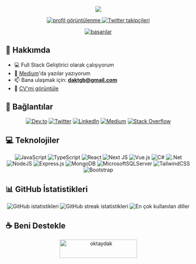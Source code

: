 <div align="center">
  <img src="https://readme-typing-svg.herokuapp.com/?lines=Merhaba+👋+Ben+Oktay;Full+Stack+Developer&center=true&width=380&height=50">

  <p>
    <a href="https://komarev.com/ghpvc/?username=radioheavy">
      <img src="https://komarev.com/ghpvc/?username=radioheavy&label=Profil%20Görüntülenme&color=0e75b6&style=flat" alt="profil görüntülenme" />
    </a>
    <a href="https://twitter.com/dakmaybe">
      <img src="https://img.shields.io/twitter/follow/dakmaybe?logo=twitter&style=for-the-badge" alt="Twitter takipçileri" />
    </a>
  </p>

  <a href="https://github.com/ryo-ma/github-profile-trophy">
    <img src="https://github-profile-trophy.vercel.app/?username=radioheavy&theme=darkhub&no-frame=true&row=1&column=6" alt="başarılar" />
  </a>
</div>

## 🚀 Hakkımda

- 💻 Full Stack Geliştirici olarak çalışıyorum
- 📝 [Medium](https://medium.com/@radioheavy)'da yazılar yazıyorum
- 📫 Bana ulaşmak için: **daktgb@gmail.com**
- 📄 [CV'mi görüntüle](https://dosya.co/ku5yf0lqhpzu/My_Resume_(4).pdf.html)

## 🔗 Bağlantılar

<div align="center">
  <a href="https://dev.to/radioheavy"><img src="https://img.shields.io/badge/dev.to-0A0A0A?style=for-the-badge&logo=devdotto&logoColor=white" alt="Dev.to"/></a>
  <a href="https://twitter.com/dakmaybe"><img src="https://img.shields.io/badge/Twitter-1DA1F2?style=for-the-badge&logo=twitter&logoColor=white" alt="Twitter"/></a>
  <a href="https://linkedin.com/in/ismail-oktay-dak"><img src="https://img.shields.io/badge/LinkedIn-0077B5?style=for-the-badge&logo=linkedin&logoColor=white" alt="LinkedIn"/></a>
  <a href="https://medium.com/@radioheavy"><img src="https://img.shields.io/badge/Medium-12100E?style=for-the-badge&logo=medium&logoColor=white" alt="Medium"/></a>
  <a href="https://stackoverflow.com/users/20750577"><img src="https://img.shields.io/badge/Stack_Overflow-FE7A16?style=for-the-badge&logo=stack-overflow&logoColor=white" alt="Stack Overflow"/></a>
</div>

## 💻 Teknolojiler

<div align="center">
  
  ![JavaScript](https://img.shields.io/badge/javascript-%23323330.svg?style=for-the-badge&logo=javascript&logoColor=%23F7DF1E)
  ![TypeScript](https://img.shields.io/badge/typescript-%23007ACC.svg?style=for-the-badge&logo=typescript&logoColor=white)
  ![React](https://img.shields.io/badge/react-%2320232a.svg?style=for-the-badge&logo=react&logoColor=%2361DAFB)
  ![Next JS](https://img.shields.io/badge/Next-black?style=for-the-badge&logo=next.js&logoColor=white)
  ![Vue.js](https://img.shields.io/badge/vuejs-%2335495e.svg?style=for-the-badge&logo=vuedotjs&logoColor=%234FC08D)
  ![C#](https://img.shields.io/badge/c%23-%23239120.svg?style=for-the-badge&logo=c-sharp&logoColor=white)
  ![.Net](https://img.shields.io/badge/.NET-5C2D91?style=for-the-badge&logo=.net&logoColor=white)
  ![NodeJS](https://img.shields.io/badge/node.js-6DA55F?style=for-the-badge&logo=node.js&logoColor=white)
  ![Express.js](https://img.shields.io/badge/express.js-%23404d59.svg?style=for-the-badge&logo=express&logoColor=%2361DAFB)
  ![MongoDB](https://img.shields.io/badge/MongoDB-%234ea94b.svg?style=for-the-badge&logo=mongodb&logoColor=white)
  ![MicrosoftSQLServer](https://img.shields.io/badge/Microsoft%20SQL%20Server-CC2927?style=for-the-badge&logo=microsoft%20sql%20server&logoColor=white)
  ![TailwindCSS](https://img.shields.io/badge/tailwindcss-%2338B2AC.svg?style=for-the-badge&logo=tailwind-css&logoColor=white)
  ![Bootstrap](https://img.shields.io/badge/bootstrap-%23563D7C.svg?style=for-the-badge&logo=bootstrap&logoColor=white)
  
</div>

## 📊 GitHub İstatistikleri

<div align="center">
  <img src="https://github-readme-stats.vercel.app/api?username=radioheavy&show_icons=true&theme=radical" alt="GitHub istatistikleri" />
  <img src="https://github-readme-streak-stats.herokuapp.com/?user=radioheavy&theme=radical" alt="GitHub streak istatistikleri" />
  <img src="https://github-readme-stats.vercel.app/api/top-langs/?username=radioheavy&layout=compact&theme=radical" alt="En çok kullanılan diller" />
</div>

## ☕ Beni Destekle

<div align="center">
  <a href="https://www.buymeacoffee.com/oktaydak">
    <img src="https://cdn.buymeacoffee.com/buttons/v2/default-yellow.png" height="50" width="210" alt="oktaydak" />
  </a>
</div>
